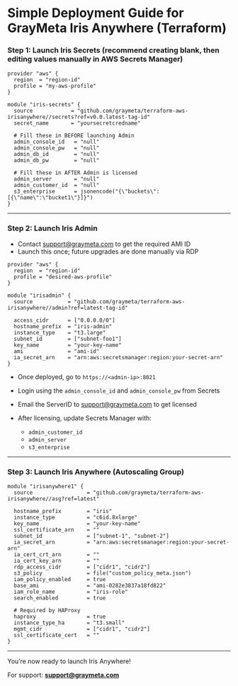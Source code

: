 # Simple Deployment Guide for GrayMeta Iris Anywhere (Terraform)

### Step 1: Launch Iris Secrets (recommend creating blank, then editing values manually in AWS Secrets Manager)

```hcl
provider "aws" {
  region  = "region-id"
  profile = "my-aws-profile"
}

module "iris-secrets" {    
  source            = "github.com/graymeta/terraform-aws-irisanywhere//secrets?ref=v0.0.latest-tag-id"
  secret_name       = "yoursecretcredname"

  # Fill these in BEFORE launching Admin
  admin_console_id   = "null"
  admin_console_pw   = "null"
  admin_db_id        = "null"
  admin_db_pw        = "null"

  # Fill these in AFTER Admin is licensed
  admin_server       = "null"
  admin_customer_id  = "null"
  s3_enterprise      = jsonencode("{\"buckets\": [{\"name\":\"bucket1\"}]}")
}
```

---

### Step 2: Launch Iris Admin

* Contact [support@graymeta.com](mailto:support@graymeta.com) to get the required AMI ID
* Launch this once; future upgrades are done manually via RDP

```hcl
provider "aws" {
  region  = "region-id"
  profile = "desired-aws-profile"
}

module "irisadmin" {
  source           = "github.com/graymeta/terraform-aws-irisanywhere//admin?ref=latest-tag-id"

  access_cidr      = ["0.0.0.0/0"]
  hostname_prefix  = "iris-admin"
  instance_type    = "t3.large"
  subnet_id        = ["subnet-foo1"]
  key_name         = "your-key-name"
  ami              = "ami-id"
  ia_secret_arn    = "arn:aws:secretsmanager:region:your-secret-arn"
}
```

* Once deployed, go to `https://<admin-ip>:8021`
* Login using the `admin_console_id` and `admin_console_pw` from Secrets
* Email the ServerID to [support@graymeta.com](mailto:support@graymeta.com) to get licensed
* After licensing, update Secrets Manager with:

  * `admin_customer_id`
  * `admin_server`
  * `s3_enterprise`

---

### Step 3: Launch Iris Anywhere (Autoscaling Group)

```hcl
module "irisanywhere1" {
  source                 = "github.com/graymeta/terraform-aws-irisanywhere//asg?ref=latest"

  hostname_prefix        = "iris"
  instance_type          = "c6id.8xlarge"
  key_name               = "your-key-name"
  ssl_certificate_arn    = ""
  subnet_id              = ["subnet-1", "subnet-2"]
  ia_secret_arn          = "arn:aws:secretsmanager:region:your-secret-arn"
  ia_cert_crt_arn        = ""
  ia_cert_key_arn        = ""
  rdp_access_cidr        = ["cidr1", "cidr2"]
  s3_policy              = file("custom_policy_meta.json")
  iam_policy_enabled     = true
  base_ami               = "ami-0282e3837a18fd822"
  iam_role_name          = "iris-role"
  search_enabled         = true

  # Required by HAProxy
  haproxy                = true
  instance_type_ha       = "t3.small"
  mgmt_cidr              = ["cidr1", "cidr2"]
  ssl_certificate_cert   = ""
}
```

---

You’re now ready to launch Iris Anywhere!

For support: **[support@graymeta.com](mailto:support@graymeta.com)**

